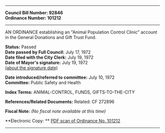 * * * * *  
  
**Council Bill Number: [](#h0)[](#h2)92846**   
**Ordinance Number: 101212**  
  
* * * * *  
  
AN ORDINANCE establishing an "Animal Population Control Clinic" account in the General Donations and Gift Trust Fund.  
  
**Status:** Passed   
**Date passed by Full Council:** July 17, 1972   
**Date filed with the City Clerk:** July 19, 1972   
**Date of Mayor's signature:** July 19, 1972   
[(about the signature date)](/~public/approvaldate.htm)   
  
  
**Date introduced/referred to committee:** July 10, 1972   
**Committee:** Public Safety and Health   
  
**Index Terms:** ANIMAL-CONTROL, FUNDS, GIFTS-TO-THE-CITY  
  
**References/Related Documents:** Related: CF 272896  
  
**Fiscal Note:** *(No fiscal note available at this time)*  
  
**Electronic Copy: ** [PDF scan of Ordinance No. 101212](/~archives/Ordinances/Ord_101212.pdf)  
  
* * * * *  
